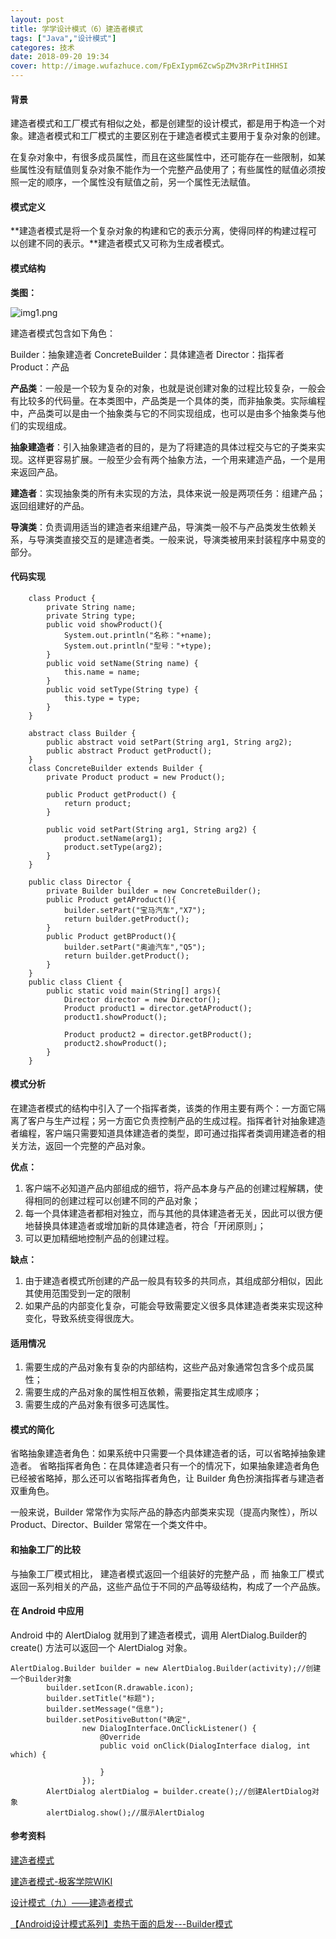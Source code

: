 ```yaml
---
layout: post
title: 学学设计模式（6）建造者模式
tags: ["Java","设计模式"]
categores: 技术
date: 2018-09-20 19:34
cover: http://image.wufazhuce.com/FpExIypm6ZcwSpZMv3RrPitIHHSI
---
```


#### 背景

建造者模式和工厂模式有相似之处，都是创建型的设计模式，都是用于构造一个对象。建造者模式和工厂模式的主要区别在于建造者模式主要用于复杂对象的创建。

在复杂对象中，有很多成员属性，而且在这些属性中，还可能存在一些限制，如某些属性没有赋值则复杂对象不能作为一个完整产品使用了；有些属性的赋值必须按照一定的顺序，一个属性没有赋值之前，另一个属性无法赋值。

#### 模式定义

**建造者模式是将一个复杂对象的构建和它的表示分离，使得同样的构建过程可以创建不同的表示。**建造者模式又可称为生成者模式。

#### 模式结构

**类图：**

![img1.png](https://i.loli.net/2019/08/29/68wyB5FOTGHPbdR.jpg)

建造者模式包含如下角色：

Builder：抽象建造者
ConcreteBuilder：具体建造者
Director：指挥者
Product：产品

**产品类**：一般是一个较为复杂的对象，也就是说创建对象的过程比较复杂，一般会有比较多的代码量。在本类图中，产品类是一个具体的类，而非抽象类。实际编程中，产品类可以是由一个抽象类与它的不同实现组成，也可以是由多个抽象类与他们的实现组成。

**抽象建造者**：引入抽象建造者的目的，是为了将建造的具体过程交与它的子类来实现。这样更容易扩展。一般至少会有两个抽象方法，一个用来建造产品，一个是用来返回产品。

**建造者**：实现抽象类的所有未实现的方法，具体来说一般是两项任务：组建产品；返回组建好的产品。

**导演类**：负责调用适当的建造者来组建产品，导演类一般不与产品类发生依赖关系，与导演类直接交互的是建造者类。一般来说，导演类被用来封装程序中易变的部分。

#### 代码实现

```
    class Product {
        private String name;
        private String type;
        public void showProduct(){
            System.out.println("名称："+name);
            System.out.println("型号："+type);
        }
        public void setName(String name) {
            this.name = name;
        }
        public void setType(String type) {
            this.type = type;
        }
    }

    abstract class Builder {
        public abstract void setPart(String arg1, String arg2);
        public abstract Product getProduct();
    }
    class ConcreteBuilder extends Builder {
        private Product product = new Product();

        public Product getProduct() {
            return product;
        }

        public void setPart(String arg1, String arg2) {
            product.setName(arg1);
            product.setType(arg2);
        }
    }

    public class Director {
        private Builder builder = new ConcreteBuilder();
        public Product getAProduct(){
            builder.setPart("宝马汽车","X7");
            return builder.getProduct();
        }
        public Product getBProduct(){
            builder.setPart("奥迪汽车","Q5");
            return builder.getProduct();
        }
    }
    public class Client {
        public static void main(String[] args){
            Director director = new Director();
            Product product1 = director.getAProduct();
            product1.showProduct();

            Product product2 = director.getBProduct();
            product2.showProduct();
        }
    }
```
#### 模式分析

在建造者模式的结构中引入了一个指挥者类，该类的作用主要有两个：一方面它隔离了客户与生产过程；另一方面它负责控制产品的生成过程。指挥者针对抽象建造者编程，客户端只需要知道具体建造者的类型，即可通过指挥者类调用建造者的相关方法，返回一个完整的产品对象。

**优点：**

1. 客户端不必知道产品内部组成的细节，将产品本身与产品的创建过程解耦，使得相同的创建过程可以创建不同的产品对象；
2. 每一个具体建造者都相对独立，而与其他的具体建造者无关，因此可以很方便地替换具体建造者或增加新的具体建造者，符合「开闭原则」；
3. 可以更加精细地控制产品的创建过程。

**缺点：**

1. 由于建造者模式所创建的产品一般具有较多的共同点，其组成部分相似，因此其使用范围受到一定的限制
2. 如果产品的内部变化复杂，可能会导致需要定义很多具体建造者类来实现这种变化，导致系统变得很庞大。

#### 适用情况

1. 需要生成的产品对象有复杂的内部结构，这些产品对象通常包含多个成员属性；
2. 需要生成的产品对象的属性相互依赖，需要指定其生成顺序；
3. 需要生成的产品对象有很多可选属性。


#### 模式的简化

省略抽象建造者角色：如果系统中只需要一个具体建造者的话，可以省略掉抽象建造者。
省略指挥者角色：在具体建造者只有一个的情况下，如果抽象建造者角色已经被省略掉，那么还可以省略指挥者角色，让 Builder 角色扮演指挥者与建造者双重角色。

一般来说，Builder 常常作为实际产品的静态内部类来实现（提高内聚性），所以 Product、Director、Builder 常常在一个类文件中。

#### 和抽象工厂的比较

与抽象工厂模式相比， 建造者模式返回一个组装好的完整产品 ，而 抽象工厂模式返回一系列相关的产品，这些产品位于不同的产品等级结构，构成了一个产品族。

#### 在 Android 中应用

Android 中的 AlertDialog 就用到了建造者模式，调用 AlertDialog.Builder的create() 方法可以返回一个 AlertDialog 对象。

```
AlertDialog.Builder builder = new AlertDialog.Builder(activity);//创建一个Builder对象
        builder.setIcon(R.drawable.icon);
        builder.setTitle("标题");
        builder.setMessage("信息");
        builder.setPositiveButton("确定",
                new DialogInterface.OnClickListener() {
                    @Override
                    public void onClick(DialogInterface dialog, int which) {

                    }
                });
        AlertDialog alertDialog = builder.create();//创建AlertDialog对象
        alertDialog.show();//展示AlertDialog

```

#### 参考资料

[建造者模式](https://design-patterns.readthedocs.io/zh_CN/latest/creational_patterns/builder.html)

[建造者模式-极客学院WIKI](http://wiki.jikexueyuan.com/project/java-design-pattern/builder-pattern.html)

[设计模式（九）——建造者模式](http://www.hollischuang.com/archives/1477)

[【Android设计模式系列】卖热干面的启发---Builder模式](https://mp.weixin.qq.com/s/DOT59A--UMZDyE6CzYpySQ)


